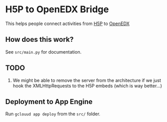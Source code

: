 # H5P to OpenEDX Bridge

This helps people connect activities from [H5P](https://h5p.org) to [OpenEDX](https://open.edx.org/)

## How does this work?

See `src/main.py` for documentation.

## TODO

1. We might be able to remove the server from the architecture if we just
hook the XMLHttpRequests to the H5P embeds (which is way better...)

## Deployment to App Engine

Run `gclouud app deploy` from the `src/` folder.
